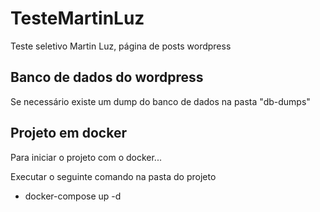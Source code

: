 # TesteMartinLuz
Teste seletivo Martin Luz, página de posts wordpress

## Banco de dados do wordpress
Se necessário existe um dump do banco de dados na pasta "db-dumps"

## Projeto em docker
Para iniciar o projeto com o docker...

Executar o seguinte comando na pasta do projeto

* docker-compose up -d
